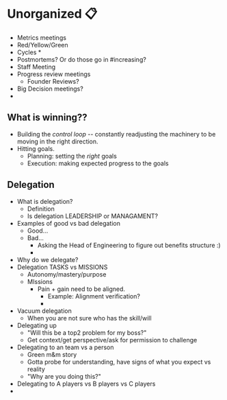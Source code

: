 # Unorganized 📋
* Metrics meetings
* Red/Yellow/Green
* Cycles
    * 
* Postmortems? Or do those go in #increasing?
* Staff Meeting
* Progress review meetings
    * Founder Reviews? 
* Big Decision meetings?
* 

## What is winning??
* Building the *control loop* -- constantly readjusting the machinery to be moving in the right direction.
* Hitting goals.
    * Planning: setting the *right* goals
    * Execution: making expected progress to the goals

## Delegation
* What is delegation? 
    * Definition
    * Is delegation LEADERSHIP or MANAGAMENT?
* Examples of good vs bad delegation
    * Good…
    * Bad…
        * Asking the Head of Engineering to figure out benefits structure :)
        * 
* Why do we delegate?
* Delegation TASKS vs MISSIONS 
    * Autonomy/mastery/purpose
    * MIssions
        * Pain + gain need to be aligned. 
            * Example: Alignment verification?
            * 
* Vacuum delegation
    * When you are not sure who has the skill/will
* Delegating up
    * "Will this be a top2 problem for my boss?"
    * Get context/get perspective/ask for permission to challenge
* Delegating to an team vs a person
    * Green m&m story
    * Gotta probe for understanding, have signs of what you expect vs reality
    * "Why are you doing this?"
* Delegating to A players vs B players vs C players
* 